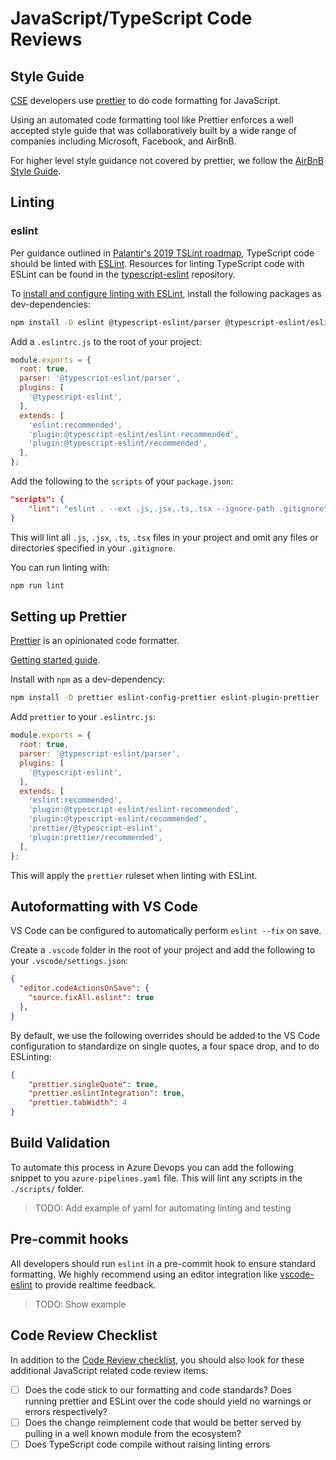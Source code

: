 # JavaScript/TypeScript Code Reviews

## Style Guide

[CSE](../../CSE.md) developers use [prettier](https://prettier.io/) to do code formatting for JavaScript.

Using an automated code formatting tool like Prettier enforces a well accepted style guide that was collaboratively built by a wide range of companies including Microsoft, Facebook, and AirBnB.

For higher level style guidance not covered by prettier, we follow the [AirBnB Style Guide](https://github.com/airbnb/javascript).

## Linting

### eslint

Per guidance outlined in [Palantir's 2019 TSLint roadmap](https://medium.com/palantir/tslint-in-2019-1a144c2317a9),
TypeScript code should be linted with [ESLint](https://github.com/eslint/eslint). Resources for
linting TypeScript code with ESLint can be found in the [typescript-eslint](https://github.com/typescript-eslint/typescript-eslint)
repository.

To [install and configure linting with ESLint](https://github.com/typescript-eslint/typescript-eslint/tree/master/docs/getting-started/linting),
install the following packages as dev-dependencies:

```bash
npm install -D eslint @typescript-eslint/parser @typescript-eslint/eslint-plugin
```

Add a `.eslintrc.js` to the root of your project:

```javascript
module.exports = {
  root: true,
  parser: '@typescript-eslint/parser',
  plugins: [
    '@typescript-eslint',
  ],
  extends: [
    'eslint:recommended',
    'plugin:@typescript-eslint/eslint-recommended',
    'plugin:@typescript-eslint/recommended',
  ],
};
```

Add the following to the `scripts` of your `package.json`:

```json
"scripts": {
    "lint": "eslint . --ext .js,.jsx,.ts,.tsx --ignore-path .gitignore"
}
```

This will lint all `.js`, `.jsx`, `.ts`, `.tsx` files in your project and omit any files or
directories specified in your `.gitignore`.

You can run linting with:

```bash
npm run lint
```

## Setting up Prettier

[Prettier](https://prettier.io/docs/en/) is an opinionated code formatter.

[Getting started guide](https://prettier.io/docs/en/integrating-with-linters.html).

Install with `npm` as a dev-dependency:

```bash
npm install -D prettier eslint-config-prettier eslint-plugin-prettier
```

Add `prettier` to your `.eslintrc.js`:

```javascript
module.exports = {
  root: true,
  parser: '@typescript-eslint/parser',
  plugins: [
    '@typescript-eslint',
  ],
  extends: [
    'eslint:recommended',
    'plugin:@typescript-eslint/eslint-recommended',
    'plugin:@typescript-eslint/recommended',
    'prettier/@typescript-eslint',
    'plugin:prettier/recommended',
  ],
};
```

This will apply the `prettier` ruleset when linting with ESLint.

## Autoformatting with VS Code

VS Code can be configured to automatically perform `eslint --fix` on save.

Create a `.vscode` folder in the root of your project and add the following to your
`.vscode/settings.json`:

```json
{
  "editor.codeActionsOnSave": {
    "source.fixAll.eslint": true
  },
}
```

By default, we use the following overrides should be added to the VS Code configuration to standardize on single quotes, a four space drop, and to do ESLinting:

```json
{
    "prettier.singleQuote": true,
    "prettier.eslintIntegration": true,
    "prettier.tabWidth": 4
}
```

## Build Validation

To automate this process in Azure Devops you can add the following snippet to you `azure-pipelines.yaml` file. This will lint any scripts in the `./scripts/` folder.

> TODO: Add example of yaml for automating linting and testing

## Pre-commit hooks

All developers should run `eslint` in a pre-commit hook to ensure standard formatting. We highly recommend using an editor integration like [vscode-eslint](https://github.com/Microsoft/vscode-eslint) to provide realtime feedback.

> TODO: Show example

## Code Review Checklist

In addition to the [Code Review checklist](../readme.md), you should also look for these additional JavaScript related code review items:

* [ ] Does the code stick to our formatting and code standards? Does running prettier and ESLint over the code should yield no warnings or errors respectively?
* [ ] Does the change reimplement code that would be better served by pulling in a well known module from the ecosystem?
* [ ] Does TypeScript code compile without raising linting errors
